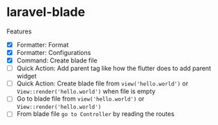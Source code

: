 # laravel-blade

Features

- [x] Formatter: Format
- [x] Formatter: Configurations
- [x] Command: Create blade file
- [ ] Quick Action: Add parent tag like how the flutter does to add parent widget
- [ ] Quick Action: Create blade file from `view('hello.world')` or `View::render('hello.world')` when file is empty
- [ ] Go to blade file from `view('hello.world')` or `View::render('hello.world')`
- [ ] From blade file `go to Controller` by reading the routes
